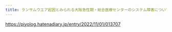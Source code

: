 ```yaml
---
title: ランサムウエア起因とみられる大阪急性期・総合医療センターのシステム障害についてまとめてみた - piyolog
---
```


https://piyolog.hatenadiary.jp/entry/2022/11/01/013707

